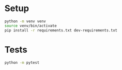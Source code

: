 # Setup

```bash
python -m venv venv
source venv/bin/activate
pip install -r requirements.txt dev-requirements.txt
```

# Tests

```bash
python -m pytest
```
